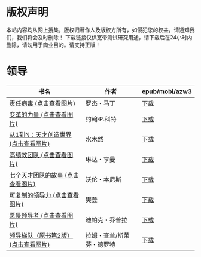 # 版权声明

本站内容均从网上搜集，版权归著作人及版权方所有，如侵犯您的权益，请通知我们，我们将会及时删除！ 下载链接仅供宽带测试研究用途，请下载后在24小时内删除，请勿用于商业目的。请支持正版！

# 领导

| 书名 | 作者 | epub/mobi/azw3 |
| --- | --- | --- |
| [责任病毒 (点击查看图片)](https://www.dushupai.com/attachment/2024/06/10/60045e634ad39fa3.jpg) | 罗杰・马丁 | [下载](https://url89.ctfile.com/f/31084289-1357004377-5e4067?p=8866) |
| [变革的力量 (点击查看图片)](https://www.dushupai.com/attachment/2024/06/10/e9cfb6fa2cd7c30e.jpg) | 约翰·P.科特 | [下载](https://url89.ctfile.com/f/31084289-1357001737-a8b420?p=8866) |
| [从1到N：天才创造世界 (点击查看图片)](https://www.dushupai.com/attachment/2024/06/07/b5cd3f469641f5c7.jpg) | 水木然 | [下载](https://url89.ctfile.com/f/31084289-1357041298-4d7a2c?p=8866) |
| [高绩效团队 (点击查看图片)](https://www.dushupai.com/attachment/2024/06/07/ea70753592a30489.jpg) | 琳达・亨曼 | [下载](https://url89.ctfile.com/f/31084289-1357034740-89cf01?p=8866) |
| [七个天才团队的故事 (点击查看图片)](https://www.dushupai.com/attachment/2024/06/03/96427782f957796d.jpg) | 沃伦・本尼斯 | [下载](https://url89.ctfile.com/f/31084289-1357017868-d37baa?p=8866) |
| [可复制的领导力 (点击查看图片)](https://www.dushupai.com/attachment/2024/06/03/ab9a793645cc9d7e.jpg) | 樊登 | [下载](https://url89.ctfile.com/f/31084289-1357017184-25e82f?p=8866) |
| [愿景领导者 (点击查看图片)](https://www.dushupai.com/attachment/2024/06/02/e7e27b096e98ca22.jpg) | 迪帕克・乔普拉 | [下载](https://url89.ctfile.com/f/31084289-1357011211-07999a?p=8866) |
| [领导梯队（原书第2版） (点击查看图片)](https://www.dushupai.com/attachment/2024/06/01/ba4c9aa303940ba0.jpg) | 拉姆・查兰/斯蒂芬・德罗特 | [下载](https://url89.ctfile.com/f/31084289-1357007449-d7dc15?p=8866) |
